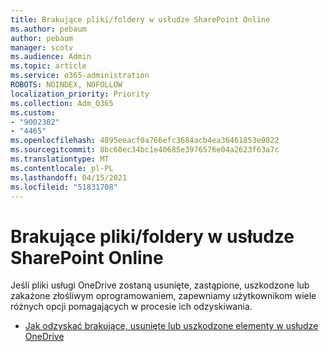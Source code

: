 ```yaml
---
title: Brakujące pliki/foldery w usłudze SharePoint Online
ms.author: pebaum
author: pebaum
manager: scotv
ms.audience: Admin
ms.topic: article
ms.service: o365-administration
ROBOTS: NOINDEX, NOFOLLOW
localization_priority: Priority
ms.collection: Adm_O365
ms.custom:
- "9002302"
- "4465"
ms.openlocfilehash: 4895eeacf0a766efc3684acb4ea36461853e9822
ms.sourcegitcommit: 8bc60ec34bc1e40685e3976576e04a2623f63a7c
ms.translationtype: MT
ms.contentlocale: pl-PL
ms.lasthandoff: 04/15/2021
ms.locfileid: "51831708"
---
```

# <a name="missing-filesfolders-in-sharepoint-online"></a>Brakujące pliki/foldery w usłudze SharePoint Online

Jeśli pliki usługi OneDrive zostaną usunięte, zastąpione, uszkodzone lub zakażone złośliwym oprogramowaniem, zapewniamy użytkownikom wiele różnych opcji pomagających w procesie ich odzyskiwania.

- [Jak odzyskać brakujące, usunięte lub uszkodzone elementy w usłudze OneDrive](https://go.microsoft.com/fwlink/?linkid=2125166)
